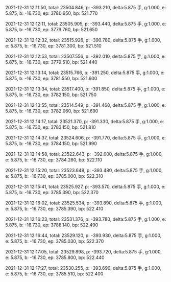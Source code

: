 2021-12-31 12:11:50, total: 23504.846, p: -393.210, delta:5.875 手, g:1.000, e: 5.875, b: -16.730, ep: 3780.950, bp: 521.770

2021-12-31 12:12:11, total: 23505.905, p: -393.440, delta:5.875 手, g:1.000, e: 5.875, b: -16.730, ep: 3779.760, bp: 521.650

2021-12-31 12:12:32, total: 23515.926, p: -390.780, delta:5.875 手, g:1.000, e: 5.875, b: -16.730, ep: 3781.300, bp: 521.510

2021-12-31 12:12:53, total: 23507.556, p: -392.010, delta:5.875 手, g:1.000, e: 5.875, b: -16.730, ep: 3779.510, bp: 521.440

2021-12-31 12:13:14, total: 23515.766, p: -391.250, delta:5.875 手, g:1.000, e: 5.875, b: -16.730, ep: 3781.550, bp: 521.600

2021-12-31 12:13:34, total: 23517.400, p: -391.850, delta:5.875 手, g:1.000, e: 5.875, b: -16.730, ep: 3782.150, bp: 521.750

2021-12-31 12:13:55, total: 23514.549, p: -391.460, delta:5.875 手, g:1.000, e: 5.875, b: -16.730, ep: 3782.060, bp: 521.690

2021-12-31 12:14:17, total: 23521.370, p: -391.330, delta:5.875 手, g:1.000, e: 5.875, b: -16.730, ep: 3783.150, bp: 521.810

2021-12-31 12:14:37, total: 23524.606, p: -391.770, delta:5.875 手, g:1.000, e: 5.875, b: -16.730, ep: 3784.150, bp: 521.990

2021-12-31 12:14:58, total: 23522.643, p: -392.600, delta:5.875 手, g:1.000, e: 5.875, b: -16.730, ep: 3784.280, bp: 522.110

2021-12-31 12:15:20, total: 23523.648, p: -393.480, delta:5.875 手, g:1.000, e: 5.875, b: -16.730, ep: 3785.000, bp: 522.310

2021-12-31 12:15:41, total: 23525.927, p: -393.570, delta:5.875 手, g:1.000, e: 5.875, b: -16.730, ep: 3785.390, bp: 522.370

2021-12-31 12:16:02, total: 23525.534, p: -393.890, delta:5.875 手, g:1.000, e: 5.875, b: -16.730, ep: 3785.390, bp: 522.410

2021-12-31 12:16:23, total: 23531.376, p: -393.780, delta:5.875 手, g:1.000, e: 5.875, b: -16.730, ep: 3786.140, bp: 522.490

2021-12-31 12:16:44, total: 23529.120, p: -393.930, delta:5.875 手, g:1.000, e: 5.875, b: -16.730, ep: 3785.030, bp: 522.370

2021-12-31 12:17:05, total: 23529.898, p: -393.720, delta:5.875 手, g:1.000, e: 5.875, b: -16.730, ep: 3785.800, bp: 522.440

2021-12-31 12:17:27, total: 23530.255, p: -393.690, delta:5.875 手, g:1.000, e: 5.875, b: -16.730, ep: 3785.510, bp: 522.400